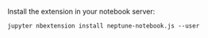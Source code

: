 Install the extension in your notebook server:
```
jupyter nbextension install neptune-notebook.js --user
```
